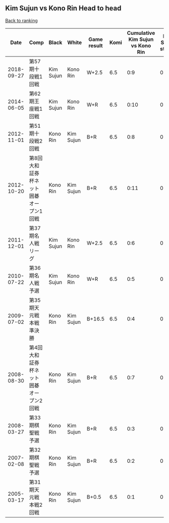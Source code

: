 ## Kim Sujun vs Kono Rin Head to head

[Back to ranking](../../index.md)




| **Date** | **Comp** | **Black** | **White** | **Game result** | **Komi** | **Cumulative Kim Sujun vs Kono Rin** | **Kim Sujun streak** | **Kono Rin streak** | 
| --- | --- | --- | --- | --- | --- | --- | --- | --- |
| 2018-09-27 | 第57期十段戦1回戦 | Kim Sujun | Kono Rin | W+2.5 | 6.5 | 0:9 | 0 | 9 | 
| 2014-06-05 | 第62期王座戦1回戦 | Kim Sujun | Kono Rin | W+R | 6.5 | 0:10 | 0 | 10 | 
| 2012-11-01 | 第51期十段戦2回戦 | Kono Rin | Kim Sujun | B+R | 6.5 | 0:8 | 0 | 8 | 
| 2012-10-20 | 第8回大和証券杯ネット囲碁オープン1回戦 | Kono Rin | Kim Sujun | B+R | 6.5 | 0:11 | 0 | 11 | 
| 2011-12-01 | 第37期名人戦リーグ | Kim Sujun | Kono Rin | W+2.5 | 6.5 | 0:6 | 0 | 6 | 
| 2010-07-22 | 第36期名人戦予選 | Kim Sujun | Kono Rin | W+R | 6.5 | 0:5 | 0 | 5 | 
| 2009-07-02 | 第35期天元戦本戦準決勝 | Kono Rin | Kim Sujun | B+16.5 | 6.5 | 0:4 | 0 | 4 | 
| 2008-08-30 | 第4回大和証券杯ネット囲碁オープン2回戦 | Kono Rin | Kim Sujun | B+R | 6.5 | 0:7 | 0 | 7 | 
| 2008-03-27 | 第33期棋聖戦予選 | Kono Rin | Kim Sujun | B+R | 6.5 | 0:3 | 0 | 3 | 
| 2007-02-08 | 第32期棋聖戦予選 | Kono Rin | Kim Sujun | B+R | 6.5 | 0:2 | 0 | 2 | 
| 2005-03-17 | 第31期天元戦本戦2回戦 | Kono Rin | Kim Sujun | B+0.5 | 6.5 | 0:1 | 0 | 1 |




